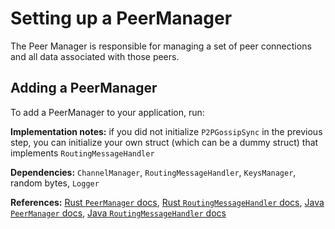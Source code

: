 # Setting up a PeerManager

The Peer Manager is responsible for managing a set of peer connections and all data associated with those peers.


## Adding a PeerManager

To add a PeerManager to your application, run:

<CodeSwitcher :languages="{rust:'Rust', java:'Java', kotlin:'Kotlin'}">
  <template v-slot:rust>

  ```rust
  use lightning::ln::peer_handler::{PeerManager};

  let mut ephemeral_bytes = [0; 32];
  rand::thread_rng().fill_bytes(&mut ephemeral_bytes);

  let lightning_msg_handler = MessageHandler {
    chan_handler: &channel_manager,
    route_handler: &gossip_sync,
  };

  let ignoring_custom_msg_handler = IgnoringMessageHandler {};
  let peer_manager = PeerManager::new(
      lightning_msg_handler,
      keys_manager.get_node_secret(),
      &ephemeral_bytes,
      &logger,
      &ignoring_custom_msg_handler,
  );
  ```
  </template>

  <template v-slot:java>
 
  ```java
  import org.ldk.structs.PeerManager

  PeerManager peerManager = channelManagerConstructor.peer_manager;
  ```

  </template>

   <template v-slot:kotlin>
 
  ```kotlin
  import org.ldk.structs.PeerManager
  
  val peerManager: PeerManager = channelManagerConstructor.peer_manager;
  ```

  </template>
</CodeSwitcher>

**Implementation notes:** if you did not initialize `P2PGossipSync` in the previous step, you can initialize your own struct (which can be a dummy struct) that implements `RoutingMessageHandler`

**Dependencies:** `ChannelManager`, `RoutingMessageHandler`, `KeysManager`, random bytes, `Logger`

**References:** [Rust `PeerManager` docs](https://docs.rs/lightning/*/lightning/ln/peer_handler/struct.PeerManager.html), [Rust `RoutingMessageHandler` docs](https://docs.rs/lightning/*/lightning/ln/msgs/trait.RoutingMessageHandler.html), [Java `PeerManager` docs](https://github.com/lightningdevkit/ldk-garbagecollected/blob/main/src/main/java/org/ldk/structs/PeerManager.java), [Java `RoutingMessageHandler` docs](https://github.com/lightningdevkit/ldk-garbagecollected/blob/main/src/main/java/org/ldk/structs/RoutingMessageHandler.java)


